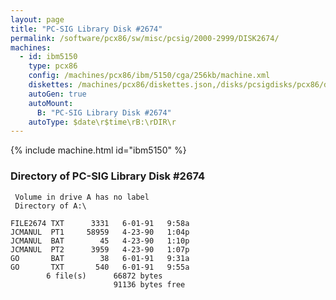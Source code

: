 ```yaml
---
layout: page
title: "PC-SIG Library Disk #2674"
permalink: /software/pcx86/sw/misc/pcsig/2000-2999/DISK2674/
machines:
  - id: ibm5150
    type: pcx86
    config: /machines/pcx86/ibm/5150/cga/256kb/machine.xml
    diskettes: /machines/pcx86/diskettes.json,/disks/pcsigdisks/pcx86/diskettes.json
    autoGen: true
    autoMount:
      B: "PC-SIG Library Disk #2674"
    autoType: $date\r$time\rB:\rDIR\r
---
```


{% include machine.html id="ibm5150" %}

### Directory of PC-SIG Library Disk #2674

     Volume in drive A has no label
     Directory of A:\

    FILE2674 TXT      3331   6-01-91   9:58a
    JCMANUL  PT1     58959   4-23-90   1:04p
    JCMANUL  BAT        45   4-23-90   1:10p
    JCMANUL  PT2      3959   4-23-90   1:07p
    GO       BAT        38   6-01-91   9:31a
    GO       TXT       540   6-01-91   9:55a
            6 file(s)      66872 bytes
                           91136 bytes free
